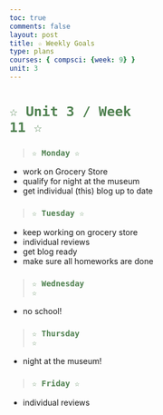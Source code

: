 ```yaml
---
toc: true
comments: false
layout: post
title: ☆ Weekly Goals
type: plans
courses: { compsci: {week: 9} }
unit: 3
---
```


# <code style="color: #4e804f">☆ Unit 3 / Week 11 ☆</code>

> ### <code style="color:#4e804f;">☆ Monday ☆</code>
- work on Grocery Store
- qualify for night at the museum
- get individual (this) blog up to date

> ### <code style="color:#4e804f;">☆ Tuesday ☆</code>
- keep working on grocery store
- individual reviews
- get blog ready
- make sure all homeworks are done

> ### <code style="color:#4e804f;">☆ Wednesday ☆</code>
- no school!

> ### <code style="color:#4e804f;">☆ Thursday ☆</code>
- night at the museum!

> ### <code style="color:#4e804f;">☆ Friday ☆</code>
-  individual reviews
